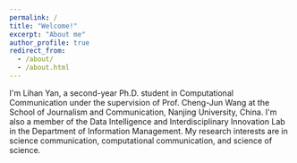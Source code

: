 ```yaml
---
permalink: /
title: "Welcome!"
excerpt: "About me"
author_profile: true
redirect_from: 
  - /about/
  - /about.html
---
```


I'm Lihan Yan, a second-year Ph.D. student in Computational Communication under the supervision of Prof. Cheng-Jun Wang at the School of Journalism and Communication, Nanjing University, China. I'm also a member of the Data Intelligence and Interdisciplinary Innovation Lab in the Department of Information Management. My research interests are in science communication, computational communication, and science of science.
